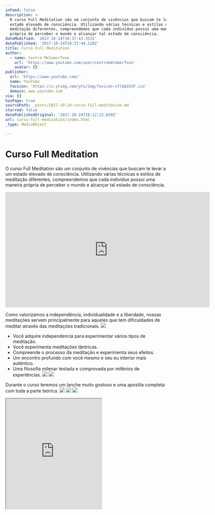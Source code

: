```yaml
---
inFeed: false
description: >-
  O curso Full Meditation são um conjunto de vivências que buscam te levar a um
  estado elevado de consciência. Utilizando várias técnicas e estilos de
  meditação diferentes, compreendemos que cada indivíduo possui uma maneira
  própria de perceber o mundo e alcançar tal estado de consciência.
dateModified: '2017-10-24T10:37:43.353Z'
datePublished: '2017-10-24T10:37:44.128Z'
title: Curso Full Meditation
author:
  - name: Centro Metamorfose
    url: 'https://www.youtube.com/user/centrometamorfose'
    avatar: {}
publisher:
  url: 'https://www.youtube.com/'
  name: YouTube
  favicon: 'https://s.ytimg.com/yts/img/favicon-vfl8qSV2F.ico'
  domain: www.youtube.com
via: {}
hasPage: true
sourcePath: _posts/2017-10-24-curso-full-meditation.md
starred: false
datePublishedOriginal: '2017-10-24T10:12:22.659Z'
url: curso-full-meditation/index.html
_type: MediaObject

---
```

# Curso Full Meditation

O curso Full Meditation são um conjunto de vivências que buscam te levar a um estado elevado de consciência. Utilizando várias técnicas e estilos de meditação diferentes, compreendemos que cada indivíduo possui uma maneira própria de perceber o mundo e alcançar tal estado de consciência.

<iframe src="https://cdn.embedly.com/widgets/media.html?src=https%3A%2F%2Fwww.youtube.com%2Fembed%2FGxFT9u1b87g%3Ffeature%3Doembed&amp;url=http%3A%2F%2Fwww.youtube.com%2Fwatch%3Fv%3DGxFT9u1b87g&amp;image=https%3A%2F%2Fi.ytimg.com%2Fvi%2FGxFT9u1b87g%2Fhqdefault.jpg&amp;key=a715cf41cc93453ca338d350cd26f87b&amp;type=text%2Fhtml&amp;schema=youtube" width="640" height="360" scrolling="no" frameborder="0" allowfullscreen="" style=""></iframe>

Como valorizamos a independência, individualidade e a liberdade, nossas meditações servem principalmente para aqueles que tem dificuldades de meditar através das meditações tradicionais.
![](https://the-grid-user-content.s3-us-west-2.amazonaws.com/b756c6a3-c9d3-47bb-a600-c9bd69ce9579.jpg)

* Você adquire independencia para experimentar vários tipos de meditação.
* Você experimenta meditações tântricas.
* Compreende o processo da meditação e experimenta seus efeitos.
* Um encontro profundo com você mesmo e seu eu interior mais autêntico.
* Uma filosofia milenar testada e comprovada por milênios de experiências.
![](https://the-grid-user-content.s3-us-west-2.amazonaws.com/4abb1b36-e380-4303-b89b-54c0153060be.jpg)
![](https://the-grid-user-content.s3-us-west-2.amazonaws.com/72eb0601-f62e-407c-a699-110bbeab395d.jpg)

Durante o curso teremos um lanche muito gostoso e uma apostila completa com toda a parte teórica.
![](https://the-grid-user-content.s3-us-west-2.amazonaws.com/20aed1c6-e326-4023-9f90-1b29cdcfdd96.png)
![](https://the-grid-user-content.s3-us-west-2.amazonaws.com/97368c7b-f4be-4501-a675-18d9ec96f367.jpg)
![](https://the-grid-user-content.s3-us-west-2.amazonaws.com/a435ab04-8b3c-466e-8639-259e6f4aa8a4.jpg)

<iframe src="https://the-grid.github.io/ed-userhtml/?g=eJwlzcENwyAMAMBVLAbAqPkS9uiTElOQIEbGKOr2qZTnvc7XLLETTEm7QcyrtVYzxRQP6j_b49Ka7EmKmaXjy8BVDy272ZwzUKh-i_6xORP8CG9eAh_ha5LAwTThZIW5xmBReKppPY7g8VG4AUpyLGw" height="345" style=""></iframe>